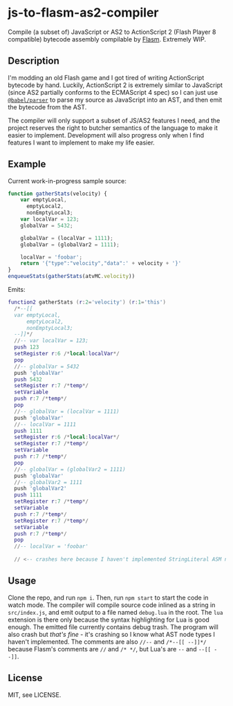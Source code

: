 # js-to-flasm-as2-compiler

Compile (a subset of) JavaScript or AS2 to ActionScript 2 (Flash Player 8 compatible) bytecode assembly compilable by [Flasm](http://flasm.sourceforge.net/). Extremely WIP.

## Description

I'm modding an old Flash game and I got tired of writing ActionScript bytecode by hand. Luckily, ActionScript 2 is extremely similar to JavaScript (since AS2 partially conforms to the ECMAScript 4 spec) so I can just use [`@babel/parser`](https://babeljs.io/docs/en/babel-parser) to parse my source as JavaScript into an AST, and then emit the bytecode from the AST.

The compiler will only support a subset of JS/AS2 features I need, and the project reserves the right to butcher semantics of the language to make it easier to implement. Development will also progress only when I find features I want to implement to make my life easier.

## Example

Current work-in-progress sample source:

```js
function gatherStats(velocity) {
    var emptyLocal,
      emptyLocal2,
      nonEmptyLocal3;
    var localVar = 123;
    globalVar = 5432;

    globalVar = (localVar = 1111);
    globalVar = (globalVar2 = 1111);

    localVar = 'foobar';
    return '{"type":"velocity","data":' + velocity + '}'
}
enqueueStats(gatherStats(atvMC.velocity))
```

Emits:

```lua
function2 gatherStats (r:2='velocity') (r:1='this')
  /*--[[
  var emptyLocal,
      emptyLocal2,
      nonEmptyLocal3;
  --]]*/
  //-- var localVar = 123;
  push 123
  setRegister r:6 /*local:localVar*/
  pop
  //-- globalVar = 5432
  push 'globalVar'
  push 5432
  setRegister r:7 /*temp*/
  setVariable
  push r:7 /*temp*/
  pop
  //-- globalVar = (localVar = 1111)
  push 'globalVar'
  //-- localVar = 1111
  push 1111
  setRegister r:6 /*local:localVar*/
  setRegister r:7 /*temp*/
  setVariable
  push r:7 /*temp*/
  pop
  //-- globalVar = (globalVar2 = 1111)
  push 'globalVar'
  //-- globalVar2 = 1111
  push 'globalVar2'
  push 1111
  setRegister r:7 /*temp*/
  setVariable
  push r:7 /*temp*/
  setRegister r:7 /*temp*/
  setVariable
  push r:7 /*temp*/
  pop
  //-- localVar = 'foobar'
  
  // <-- crashes here because I haven't implemented StringLiteral ASM nodes yet
```

## Usage

Clone the repo, and run `npm i`. Then, run `npm start` to start the code in watch mode. The compiler will compile source code inlined as a string in `src/index.js`, and emit output to a file named `debug.lua` in the root. The `lua` extension is there only because the syntax highlighting for Lua is good enough. The emitted file currently contains debug trash. The program will also crash but _that's fine_ - it's crashing so I know what AST node types I haven't implemented. The comments are also `//--` and `/*--[[ --]]*/` because Flasm's comments are `//` and `/* */`, but Lua's are `--` and `--[[ --]]`.

## License

MIT, see LICENSE.
